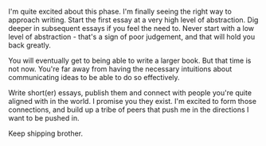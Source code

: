 I'm quite excited about this phase. I'm finally seeing the right way to approach writing. Start the first essay at a very high level of abstraction. Dig deeper in subsequent essays if you feel the need to. Never start with a low level of abstraction - that's a sign of poor judgement, and that will hold you back greatly.

You will eventually get to being able to write a larger book. But that time is not now. You're far away from having the necessary intuitions about communicating ideas to be able to do so effectively.

Write short(er) essays, publish them and connect with people you're quite aligned with in the world. I promise you they exist. I'm excited to form those connections, and build up a tribe of peers that push me in the directions I want to be pushed in.

Keep shipping brother.